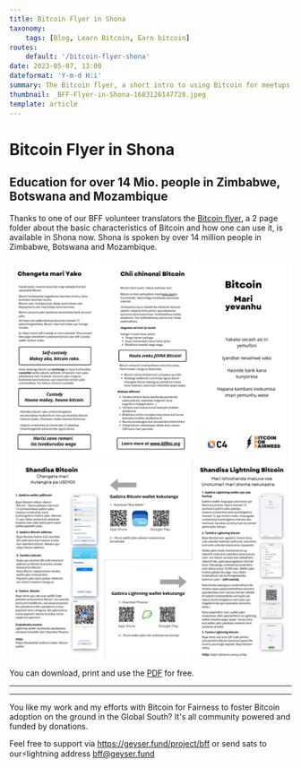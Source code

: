 ```yaml
---
title: Bitcoin Flyer in Shona
taxonomy:
    tags: [Blog, Learn Bitcoin, Earn bitcoin]
routes:
    default: '/bitcoin-flyer-shona'
date: 2023-05-07, 13:00
dateformat: 'Y-m-d H:i'
summary: The Bitcoin flyer, a short intro to using Bitcoin for meetups and beginners is available in Shona now. Shona is spoken by over 14 Mio. people in Zimbabwe, Botswana and Mozambique.
thumbnail: _BFF-Flyer-in-Shona-1683126147728.jpeg
template: article
---
```


# Bitcoin Flyer in Shona

## Education for over 14 Mio. people in Zimbabwe, Botswana and Mozambique

Thanks to one of our BFF volunteer translators the [Bitcoin flyer](https://bffbtc.org/flyer), a 2 page folder about the basic characteristics of Bitcoin and how one can use it, is available in Shona now. Shona is spoken by over 14 million people in Zimbabwe, Botswana and Mozambique.

![](_BFF-Flyer-in-Shona-1683126147728.jpeg)
![](_BFF-Flyer-in-Shona-1683126365244.jpeg)

You can download, print and use the [PDF](https://bffbtc.org/wp-content/uploads/2023/05/SHO-Bitcoin-flyer-BW-Phoenix.pdf.pdf) for free.

-----
<div class="_form_1"></div><script src="https://bff.activehosted.com/f/embed.php?id=1" type="text/javascript" charset="utf-8"></script>


-----
You like my work and my efforts with Bitcoin for Fairness to foster Bitcoin adoption on the ground in the Global South? It's all community powered and funded by donations. 

Feel free to support via https://geyser.fund/project/bff or send sats to our⚡️lightning address bff@geyser.fund 
